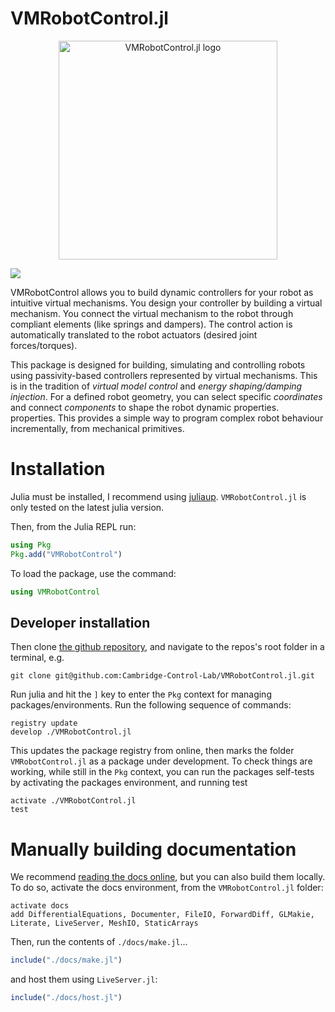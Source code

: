 # VMRobotControl.jl

<div align="center">
    <picture>
      <source srcset="docs/src/assets/Logo.svg" >
      <img alt="VMRobotControl.jl logo" src="docs/src/assets/Logo.svg" width="350">
    </picture>
</div>

[![][docs-dev-img]][docs-dev-url]

VMRobotControl allows you to build dynamic controllers for your robot as intuitive
virtual mechanisms.
You design your controller by building a virtual mechanism.
You connect the virtual mechanism to the robot through compliant elements (like springs and dampers).
The control action is automatically translated to the robot actuators (desired joint forces/torques).

This package is designed for building, simulating and controlling robots
using passivity-based controllers represented by virtual mechanisms.
This is in the tradition of *virtual model control* and *energy shaping/damping injection*.
For a defined robot geometry, you can select specific *coordinates* and connect
 *components* to shape the robot dynamic properties.
properties.
This provides a simple way to program complex robot behaviour incrementally, from mechanical 
primitives.

[docs-dev-img]: https://img.shields.io/badge/Docs-dev-blue.svg
[docs-dev-url]: https://cambridge-control-lab.github.io/VMRobotControl.jl/dev

# Installation

Julia must be installed, I recommend using [juliaup](https://github.com/JuliaLang/juliaup). `VMRobotControl.jl` is only tested on the latest julia version. 

Then, from the Julia REPL run:
```julia
using Pkg
Pkg.add("VMRobotControl")
```
To load the package, use the command:
```julia
using VMRobotControl
```

## Developer installation

Then clone [the github repository](https://github.com/Cambridge-Control-Lab/VMRobotControl.jl), and navigate to the repos's root folder in a terminal, e.g.

```
git clone git@github.com:Cambridge-Control-Lab/VMRobotControl.jl.git
```

Run julia and hit the `]` key to enter the `Pkg` context for managing packages/environments. 
Run the following sequence of commands:
```
registry update
develop ./VMRobotControl.jl
```
This updates the package registry from online, then marks the folder `VMRobotControl.jl` as a
package under development.
To check things are working, while still in the `Pkg` context, you can run the packages self-tests
by activating the packages environment, and running test
```
activate ./VMRobotControl.jl
test
```

# Manually building documentation

We recommend [reading the docs online][docs-dev-url], but you can also build 
them locally. To do so, activate the docs environment, from the
`VMRobotControl.jl` folder:
```
activate docs
add DifferentialEquations, Documenter, FileIO, ForwardDiff, GLMakie, Literate, LiveServer, MeshIO, StaticArrays
```
Then, run the contents of `./docs/make.jl`...
```julia
include("./docs/make.jl")
```
and host them using `LiveServer.jl`:
```julia
include("./docs/host.jl")
```
